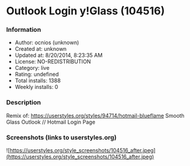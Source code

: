 # Outlook Login y!Glass (104516)

### Information
- Author: ocnios (unknown)
- Created at: unknown
- Updated at: 8/20/2014, 8:23:35 AM
- License: NO-REDISTRIBUTION
- Category: live
- Rating: undefined
- Total installs: 1388
- Weekly installs: 0


### Description
Remix of: https://userstyles.org/styles/94714/hotmail-blueflame
Smooth Glass Outlook // Hotmail Login Page


### Screenshots (links to userstyles.org)
![https://userstyles.org/style_screenshots/104516_after.jpeg](https://userstyles.org/style_screenshots/104516_after.jpeg)


